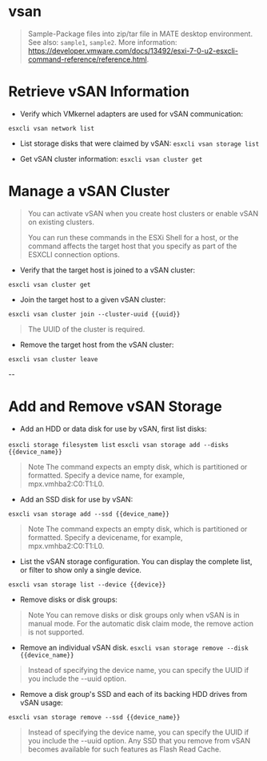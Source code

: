# vsan

> Sample-Package files into zip/tar file in MATE desktop environment.
> See also: `sample1`, `sample2`.
> More information: <https://developer.vmware.com/docs/13492/esxi-7-0-u2-esxcli-command-reference/reference.html>.

# Retrieve vSAN Information

- Verify which VMkernel adapters are used for vSAN communication:

`esxcli vsan network list`

- List storage disks that were claimed by vSAN:
`esxcli vsan storage list`

- Get vSAN cluster information:
`esxcli vsan cluster get`

# Manage a vSAN Cluster

> You can activate vSAN when you create host clusters or enable vSAN on existing clusters. 
>
>You can run these commands in the ESXi Shell for a host, or the command affects the target host that you specify as part of the ESXCLI connection options.

- Verify that the target host is joined to a vSAN cluster:

`esxcli vsan cluster get`

- Join the target host to a given vSAN cluster:

`esxcli vsan cluster join --cluster-uuid {{uuid}}`
>
> The UUID of the cluster is required.

- Remove the target host from the vSAN cluster:

`esxcli vsan cluster leave`



--
# Add and Remove vSAN Storage

- Add an HDD or data disk for use by vSAN, first list disks:

`esxcli storage filesystem list`
`esxcli vsan storage add --disks {{device_name}}`
>
> Note The command expects an empty disk, which is partitioned or formatted. Specify a device name, for example, mpx.vmhba2:C0:T1:L0.

- Add an SSD disk for use by vSAN:

`esxcli vsan storage add --ssd {{device_name}}`
>
> Note The command expects an empty disk, which is partitioned or formatted. Specify a devicename, for example, mpx.vmhba2:C0:T1:L0.

- List the vSAN storage configuration. You can display the complete list, or filter to show only a single device.

`esxcli vsan storage list --device {{device}}`

- Remove disks or disk groups:
>
> Note You can remove disks or disk groups only when vSAN is in manual mode. For the automatic disk claim mode, the remove action is not supported.

- Remove an individual vSAN disk.
`esxcli vsan storage remove --disk {{device_name}}`
>
> Instead of specifying the device name, you can specify the UUID if you include the --uuid option.

- Remove a disk group's SSD and each of its backing HDD drives from vSAN usage:

`esxcli vsan storage remove --ssd {{device_name}}`
>
> Instead of specifying the device name, you can specify the UUID if you include the --uuid option.  Any SSD that you remove from vSAN becomes available for such features as Flash Read Cache.


